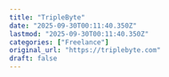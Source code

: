 ```yaml
---
title: "TripleByte"
date: "2025-09-30T00:11:40.350Z"
lastmod: "2025-09-30T00:11:40.350Z"
categories: ["Freelance"]
original_url: "https://triplebyte.com"
draft: false
---
```

